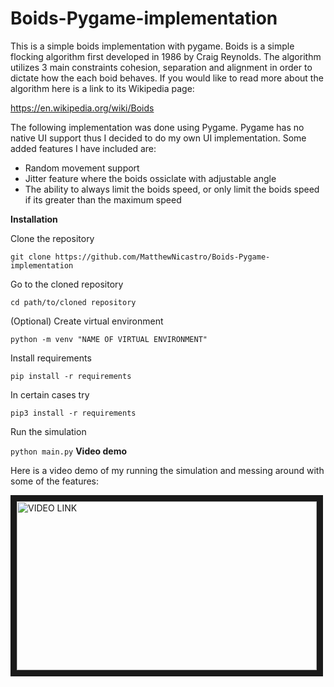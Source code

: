 # Boids-Pygame-implementation
This is a simple boids implementation with pygame. 
Boids is a simple flocking algorithm first developed in 1986 by Craig Reynolds. The algorithm utilizes 3 main constraints cohesion, separation and alignment in order to dictate how the each boid behaves. If you would like to read more about the algorithm here is a link to its Wikipedia page:

https://en.wikipedia.org/wiki/Boids

The following implementation was done using Pygame. Pygame has no native UI support thus I decided to do my own UI implementation.
Some added features I have included are: 
- Random movement support 
- Jitter feature where the boids ossiclate with adjustable angle 
- The ability to always limit the boids speed, or only limit the boids speed if its greater than the maximum speed

**Installation**

Clone the repository

```git clone https://github.com/MatthewNicastro/Boids-Pygame-implementation```

Go to the cloned repository

```cd path/to/cloned repository```

(Optional) Create virtual environment

```python -m venv "NAME OF VIRTUAL ENVIRONMENT"```

Install requirements

```pip install -r requirements```

In certain cases try

```pip3 install -r requirements```

Run the simulation

```python main.py```
**Video demo**

Here is a video demo of my running the simulation and messing around with some of the features: 

<a href="https://www.youtube.com/watch?v=Y1uMH353CgU" target="_blank"><img src="http://img.youtube.com/vi/Y1uMH353CgU/0.jpg" 
alt="VIDEO LINK" width="480" height="270" border="10" /></a>
